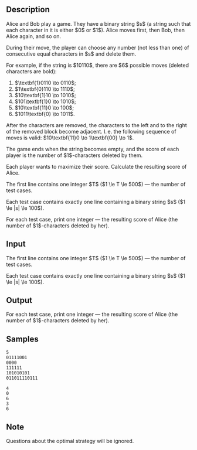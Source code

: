 ## Description

<div><p>Alice and Bob play a game. They have a binary string $s$ (a string such that each character in it is either $0$ or $1$). Alice moves first, then Bob, then Alice again, and so on.</p><p>During their move, the player can choose any number (not less than one) of <span class="tex-font-style-bf">consecutive equal characters</span> in $s$ and delete them.</p><p>For example, if the string is $10110$, there are $6$ possible moves (deleted characters are bold):</p><ol> <li> $\textbf{1}0110 \to 0110$; </li><li> $1\textbf{0}110 \to 1110$; </li><li> $10\textbf{1}10 \to 1010$; </li><li> $101\textbf{1}0 \to 1010$; </li><li> $10\textbf{11}0 \to 100$; </li><li> $1011\textbf{0} \to 1011$. </li></ol><p>After the characters are removed, the characters to the left and to the right of the removed block become adjacent. I. e. the following sequence of moves is valid: $10\textbf{11}0 \to 1\textbf{00} \to 1$.</p><p>The game ends when the string becomes empty, and the score of each player is <span class="tex-font-style-bf">the number of $1$-characters deleted by them</span>.</p><p>Each player wants to maximize their score. Calculate the resulting score of Alice.</p></div><div class="input-specification"><p>The first line contains one integer $T$ ($1 \le T \le 500$) — the number of test cases.</p><p>Each test case contains exactly one line containing a binary string $s$ ($1 \le |s| \le 100$).</p></div><div class="output-specification"><p>For each test case, print one integer — the resulting score of Alice (the number of $1$-characters deleted by her).</p></div>

## Input

<p>The first line contains one integer $T$ ($1 \le T \le 500$) — the number of test cases.</p><p>Each test case contains exactly one line containing a binary string $s$ ($1 \le |s| \le 100$).</p>

## Output

<p>For each test case, print one integer — the resulting score of Alice (the number of $1$-characters deleted by her).</p>

## Samples

```input1
5
01111001
0000
111111
101010101
011011110111
```

```output1
4
0
6
3
6
```




## Note

<p>Questions about the optimal strategy will be ignored.</p>
